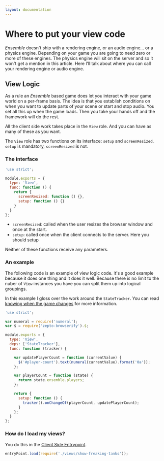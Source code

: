 ```yaml
---
layout: documentation
---
```

# Where to put your view code

*Ensemble* doesn't ship with a rendering engine, or an audio engine... or a physics engine. Depending on your game you are going to need zero or more of these engines. The physics engine will sit on the server and so it won't get a mention in this article. Here I'll talk about where you can call your rendering engine or audio engine.

## View Logic
As a rule an *Ensemble* based game does let you interact with your game world on a per-frame basis. The idea is that you establish conditions on when you want to update parts of your scene or start and stop audio. You set all this up when the game loads. Then you take your hands off and the framework will do the rest.

All the client side work takes place in the `View` role. And you can have as many of these as you want.

The `View` role has two functions on its interface: `setup` and `screenResized`. `setup` is mandatory, `screenResized` is not.

### The interface
~~~javascript
'use strict';

module.exports = {
  type: 'View',
  func: function () {
    return {
      screenResized: function () {},
      setup: function () {}
    }
  }
};
~~~

- `screenResized`: called when the user resizes the browser window and once at the start.
- `setup`: called once when the client connects to the server. Here you should setup

Neither of these functions receive any parameters.

### An example
The following code is an example of view logic code. It's a good example because it does one thing and it does it well. Because there is no limit to the nuber of `View` instances you have you can split them up into logical groupings.

In this example I gloss over the work around the `StateTracker`. You can read [knowing when the game changes](/docs/tracking-state-changes) for more information.

~~~javascript
'use strict';

var numeral = require('numeral');
var $ = require('zepto-browserify').$;

module.exports = {
  type: 'View',
  deps: ['StateTracker'],
  func: function (tracker) {

    var updatePlayerCount = function (currentValue) {
      $('#player-count').text(numeral(currentValue).format('0a'));
    };

    var playerCount = function (state) {
      return state.ensemble.players;
    };

    return {
      setup: function () {
        tracker().onChangeOf(playerCount, updatePlayerCount);
      }
    };
  }
};
~~~

### How do I load my views?
You do this in the [Client Side Entrypoint](/docs/client-side-entrypoint).

~~~javascript
entryPoint.load(require('./views/show-freaking-tanks'));
~~~